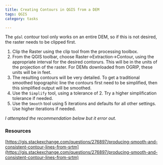 ```yaml
---
title: Creating Contours in QGIS from a DEM
tags: QGIS
category: tasks

---
```


The ``gdal`` contour tool only works on an entire DEM, so if this is not desired, the raster needs to be clipped first.

1. Clip the Raster using the clip tool from the processing toolbox.
2. From the QGIS toolbar, choose Raster->Extraction->Contour, using the appropriate interval for the desired contorurs. This will be in the units of the projection of the raster. For DEMs downloaded from OGRIP, these units will be in feet.
3. The resulting contours will be very detailed. To get a traditional smoothed topographic line the contours first need to be simplified, then this simplified output will be smoothed.
  3. Use the `Simplify` tool, using a tolerance of 2. Try a higher simplification tolerance if needed.
  3. Use the ``Smooth`` tool using 5 iterations and defaults for all other settings. Use higher iterations if needed.

*I attempted the recommendation below but it error out.*

### Resources

[https://gis.stackexchange.com/questions/276897/producing-smooth-and-consistent-contour-lines-from-srtm](https://gis.stackexchange.com/questions/276897/producing-smooth-and-consistent-contour-lines-from-srtm)
